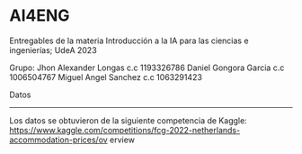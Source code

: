 # AI4ENG
Entregables de la materia Introducción a la IA para las ciencias e ingenierías; UdeA 2023

Grupo: Jhon Alexander Longas c.c 1193326786
       Daniel Gongora Garcia c.c 1006504767
       Miguel Angel Sanchez  c.c 1063291423

Datos
________________________________________________
Los datos se obtuvieron de la siguiente competencia de Kaggle: https://www.kaggle.com/competitions/fcg-2022-netherlands-accommodation-prices/ov
erview
